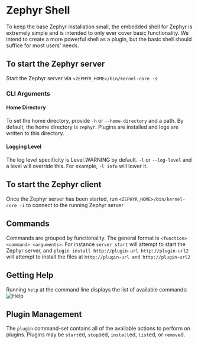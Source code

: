 # Zephyr Shell
To keep the base Zephyr installation small, the embedded shell for Zephyr is extremely simple and is intended to only ever cover basic functionality. 
We intend to create a more powerful shell as a plugin, but the basic shell should suffice for most users' needs.


## To start the Zephyr server
Start the Zephyr server via `<ZEPHYR_HOME>/bin/kernel-core -s`

### CLI Arguments

#### Home Directory
To set the home directory, provide `-h` or `--home-directory` and a path. By default, the home directory is `zephyr`. Plugins are installed and logs are written to this directory.

#### Logging Level
The log level specificity is Level.WARNING by default. `-l` or `--log-level` and a level will override this. For example, `-l info` will lower it.


## To start the Zephyr client
Once the Zephyr server has been started, run
`<ZEPHYR_HOME>/bin/kernel-core -i` to connect to the running Zephyr server

## Commands
Commands are grouped by functionality.  The general format is `<function> <command> <arguments>`.  For instance `server start` will
attempt to start the Zephyr server, and `plugin install http://plugin-url http://plugin-url2` will attempt to install the files
at `http://plugin-url and http://plugin-url2`


## Getting Help
Running `help` at the command line displays the list of available commands:
![Help](./img/help.png)

## Plugin Management
The `plugin` command-set contains all of the available actions to perform on plugins.  Plugins may be `start`ed, `stop`ped, `install`ed, `list`ed, or `remove`d.







